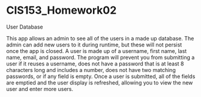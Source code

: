 # CIS153_Homework02
 User Database

This app allows an admin to see all of the users in a made up database. The admin can add new users to it during runtime,
but these will not persist once the app is closed. A user is made up of a username, first name, last name, email, and password.
The program will prevent you from submitting a user if it reuses a username, does not have a password that is at least 8 characters
long and includes a number, does not have two matching passwords, or if any field is empty. Once a user is submitted, all of the
fields are emptied and the user display is refreshed, allowing you to view the new user and enter more users.